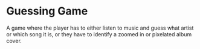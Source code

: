 # Guessing Game
A game where the player has to either listen to music and guess what artist or which song it is, or they have to identify a zoomed in or pixelated album cover. 
